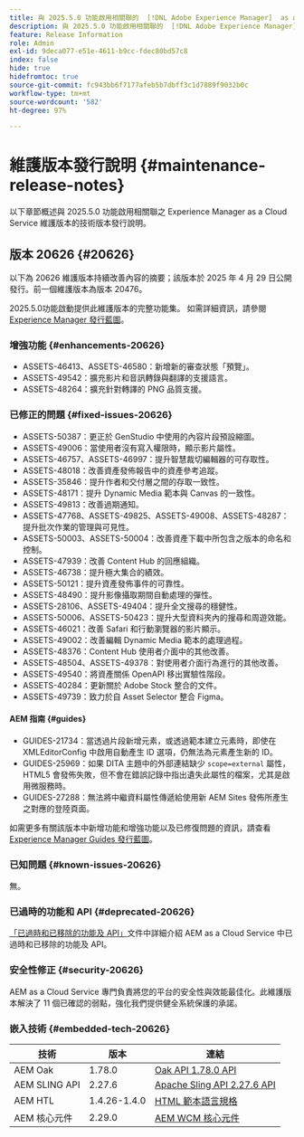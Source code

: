 ```yaml
---
title: 與 2025.5.0 功能啟用相關聯的  [!DNL Adobe Experience Manager]  as a Cloud Service 維護版本發行說明。
description: 與 2025.5.0 功能啟用相關聯的  [!DNL Adobe Experience Manager]  as a Cloud Service 維護版本發行說明。
feature: Release Information
role: Admin
exl-id: 9deca077-e51e-4611-b9cc-fdec80bd57c8
index: false
hide: true
hidefromtoc: true
source-git-commit: fc943bb6f7177afeb5b7dbff3c1d7889f9032b0c
workflow-type: tm+mt
source-wordcount: '582'
ht-degree: 97%

---
```


# 維護版本發行說明 {#maintenance-release-notes}

以下章節概述與 2025.5.0 功能啟用相關聯之 Experience Manager as a Cloud Service 維護版本的技術版本發行說明。

## 版本 20626 {#20626}

以下為 20626 維護版本持續改善內容的摘要；該版本於 2025 年 4 月 29 日公開發行。前一個維護版本為版本 20476。

2025.5.0功能啟動提供此維護版本的完整功能集。 如需詳細資訊，請參閱 [Experience Manager 發行藍圖](https://experienceleague.adobe.com/zh-hant/docs/experience-manager-release-information/aem-release-updates/update-releases-roadmap)。

### 增強功能 {#enhancements-20626}

* ASSETS-46413、ASSETS-46580：新增新的審查狀態「預覽」。
* ASSETS-49542：擴充影片和音訊轉錄與翻譯的支援語言。
* ASSETS-48264：擴充針對轉譯的 PNG 品質支援。

### 已修正的問題 {#fixed-issues-20626}

* ASSETS-50387：更正於 GenStudio 中使用的內容片段預設縮圖。
* ASSETS-49006：當使用者沒有寫入權限時，顯示影片屬性。
* ASSETS-46757、ASSETS-46997：提升智慧裁切編輯器的可存取性。
* ASSETS-48018：改善資產發佈報告中的資產參考追蹤。
* ASSETS-35846：提升作者和交付層之間的存取一致性。
* ASSETS-48171：提升 Dynamic Media 範本與 Canvas 的一致性。
* ASSETS-49813：改善過期通知。
* ASSETS-47768、ASSETS-49825、ASSETS-49008、ASSETS-48287：提升批次作業的管理與可見性。
* ASSETS-50003、ASSETS-50004：改善資產下載中所包含之版本的命名和控制。
* ASSETS-47939：改善 Content Hub 的回應組織。
* ASSETS-46738：提升極大集合的績效。
* ASSETS-50121：提升資產發佈事件的可靠性。
* ASSETS-48490：提升影像攝取期間自動處理的彈性。
* ASSETS-28106、ASSETS-49404：提升全文搜尋的穩健性。
* ASSETS-50006、ASSETS-50423：提升大型資料夾內的搜尋和周遊效能。
* ASSETS-46021：改善 Safari 和行動瀏覽器的影片顯示。
* ASSETS-49002：改善編輯 Dynamic Media 範本的處理過程。
* ASSETS-48376：Content Hub 使用者介面中的其他改善。
* ASSETS-48504、ASSETS-49378：對使用者介面行為進行的其他改善。
* ASSETS-49540：將資產關係 OpenAPI 移出實驗性階段。
* ASSETS-40284：更新關於 Adobe Stock 整合的文件。
* ASSETS-49739：致力於自 Asset Selector 整合 Figma。

#### AEM 指南 {#guides}

* GUIDES-21734：當透過片段新增元素，或透過範本建立元素時，即使在 XMLEditorConfig 中啟用自動產生 ID 選項，仍無法為元素產生新的 ID。
* GUIDES-25969：如果 DITA 主題中的外部連結缺少 `scope=external` 屬性，HTML5 會發佈失敗，但不會在錯誤記錄中指出遺失此屬性的檔案，尤其是啟用微服務時。
* GUIDES-27288：無法將中繼資料屬性傳遞給使用新 AEM Sites 發佈所產生之對應的登陸頁面。

如需更多有關該版本中新增功能和增強功能以及已修復問題的資訊，請查看 [Experience Manager Guides 發行藍圖](https://experienceleague.adobe.com/zh-hant/docs/experience-manager-guides/using/release-info/aem-guides-releases-roadmap)。

### 已知問題 {#known-issues-20626}

無。

### 已過時的功能和 API {#deprecated-20626}

[「已過時和已移除的功能及 API」](/help/release-notes/deprecated-removed-features.md)文件中詳細介紹 AEM as a Cloud Service 中已過時和已移除的功能及 API。

### 安全性修正 {#security-20626}

AEM as a Cloud Service 專門負責將您的平台的安全性與效能最佳化。此維護版本解決了 11 個已確認的弱點，強化我們提供健全系統保護的承諾。

### 嵌入技術 {#embedded-tech-20626}

| 技術 | 版本 | 連結 |
|---|---|---|
| AEM Oak | 1.78.0 | [Oak API 1.78.0 API](https://www.javadoc.io/doc/org.apache.jackrabbit/oak-api/1.78.0/index.html) |
| AEM SLING API | 2.27.6 | [Apache Sling API 2.27.6 API](https://www.javadoc.io/doc/org.apache.sling/org.apache.sling.api/latest/index.html) |
| AEM HTL | 1.4.26-1.4.0 | [HTML 範本語言規格](https://github.com/adobe/htl-spec) |
| AEM 核心元件 | 2.29.0 | [AEM WCM 核心元件](https://github.com/adobe/aem-core-wcm-components) |
